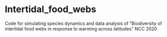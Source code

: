 # Intertidal_food_webs
Code for simulating species dynamics and data analysis of "Biodiversity of intertidal food webs in response to warming across latitudes" NCC 2020
